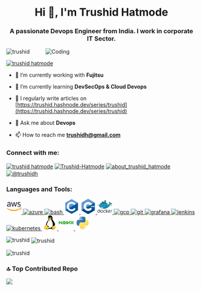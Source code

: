 <h1 align="center">Hi 👋, I'm Trushid Hatmode</h1>
<h3 align="center">A passionate Devops Engineer from India. I work in corporate IT Sector.</h3>
<img align="right" alt="Coding" width="400" src="https://www.globalsign.com/application/files/8716/8451/0374/Devsecops_GIF.gif">

<p align="left"> <img src="https://komarev.com/ghpvc/?username=trushid&label=Profile%20views&color=0e75b6&style=flat" alt="trushid" /> </p>

<p align="left"> <a href="https://twitter.com/trushid hatmode" target="blank"><img src="https://img.shields.io/twitter/follow/trushid hatmode?logo=twitter&style=for-the-badge" alt="trushid hatmode" /></a> </p>

- 🔭 I’m currently working with **Fujitsu**

- 🌱 I’m currently learning **DevSecOps & Cloud Devops**

- 📝 I regularly write articles on [https://trushid.hashnode.dev/series/trushid](https://trushid.hashnode.dev/series/trushid)

- 💬 Ask me about **Devops**

- 📫 How to reach me **trushidh@gmail.com**

<h3 align="left">Connect with me:</h3>
<p align="left">
<a href="https://twitter.com/trushid hatmode" target="blank"><img align="center" src="https://raw.githubusercontent.com/rahuldkjain/github-profile-readme-generator/master/src/images/icons/Social/twitter.svg" alt="trushid hatmode" height="30" width="40" /></a>
<a href="https://linkedin.com/in/Trushid-Hatmode" target="blank"><img align="center" src="https://raw.githubusercontent.com/rahuldkjain/github-profile-readme-generator/master/src/images/icons/Social/linked-in-alt.svg" alt="Trushid-Hatmode" height="30" width="40" /></a>
<a href="https://instagram.com/about_trushid_hatmode" target="blank"><img align="center" src="https://raw.githubusercontent.com/rahuldkjain/github-profile-readme-generator/master/src/images/icons/Social/instagram.svg" alt="about_trushid_hatmode" height="30" width="40" /></a>
<a href="https://hashnode.com/@trushidh" target="blank"><img align="center" src="https://raw.githubusercontent.com/rahuldkjain/github-profile-readme-generator/master/src/images/icons/Social/hashnode.svg" alt="@trushidh" height="30" width="40" /></a>
</p>

<h3 align="left">Languages and Tools:</h3>
<p align="left"> <a href="https://aws.amazon.com" target="_blank" rel="noreferrer"> <img src="https://raw.githubusercontent.com/devicons/devicon/master/icons/amazonwebservices/amazonwebservices-original-wordmark.svg" alt="aws" width="40" height="40"/> </a> <a href="https://azure.microsoft.com/en-in/" target="_blank" rel="noreferrer"> <img src="https://www.vectorlogo.zone/logos/microsoft_azure/microsoft_azure-icon.svg" alt="azure" width="40" height="40"/> </a> <a href="https://www.gnu.org/software/bash/" target="_blank" rel="noreferrer"> <img src="https://www.vectorlogo.zone/logos/gnu_bash/gnu_bash-icon.svg" alt="bash" width="40" height="40"/> </a> <a href="https://www.cprogramming.com/" target="_blank" rel="noreferrer"> <img src="https://raw.githubusercontent.com/devicons/devicon/master/icons/c/c-original.svg" alt="c" width="40" height="40"/> </a> <a href="https://www.w3schools.com/cpp/" target="_blank" rel="noreferrer"> <img src="https://raw.githubusercontent.com/devicons/devicon/master/icons/cplusplus/cplusplus-original.svg" alt="cplusplus" width="40" height="40"/> </a> <a href="https://www.docker.com/" target="_blank" rel="noreferrer"> <img src="https://raw.githubusercontent.com/devicons/devicon/master/icons/docker/docker-original-wordmark.svg" alt="docker" width="40" height="40"/> </a> <a href="https://cloud.google.com" target="_blank" rel="noreferrer"> <img src="https://www.vectorlogo.zone/logos/google_cloud/google_cloud-icon.svg" alt="gcp" width="40" height="40"/> </a> <a href="https://git-scm.com/" target="_blank" rel="noreferrer"> <img src="https://www.vectorlogo.zone/logos/git-scm/git-scm-icon.svg" alt="git" width="40" height="40"/> </a> <a href="https://grafana.com" target="_blank" rel="noreferrer"> <img src="https://www.vectorlogo.zone/logos/grafana/grafana-icon.svg" alt="grafana" width="40" height="40"/> </a> <a href="https://www.jenkins.io" target="_blank" rel="noreferrer"> <img src="https://www.vectorlogo.zone/logos/jenkins/jenkins-icon.svg" alt="jenkins" width="40" height="40"/> </a> <a href="https://kubernetes.io" target="_blank" rel="noreferrer"> <img src="https://www.vectorlogo.zone/logos/kubernetes/kubernetes-icon.svg" alt="kubernetes" width="40" height="40"/> </a> <a href="https://www.linux.org/" target="_blank" rel="noreferrer"> <img src="https://raw.githubusercontent.com/devicons/devicon/master/icons/linux/linux-original.svg" alt="linux" width="40" height="40"/> </a> <a href="https://www.nginx.com" target="_blank" rel="noreferrer"> <img src="https://raw.githubusercontent.com/devicons/devicon/master/icons/nginx/nginx-original.svg" alt="nginx" width="40" height="40"/> </a> <a href="https://www.python.org" target="_blank" rel="noreferrer"> <img src="https://raw.githubusercontent.com/devicons/devicon/master/icons/python/python-original.svg" alt="python" width="40" height="40"/> </a> </p>

<p><img align="left" src="https://github-readme-stats.vercel.app/api/top-langs?username=trushid&show_icons=true&locale=en&layout=compact" alt="trushid" /></p>

<p>&nbsp;<img align="center" src="https://github-readme-stats.vercel.app/api?username=trushid&show_icons=true&locale=en" alt="trushid" /></p>

<p><img align="center" src="https://github-readme-streak-stats.herokuapp.com/?user=trushid&" alt="trushid" /></p>

### 🔝 Top Contributed Repo
![](https://github-contributor-stats.vercel.app/api?username=Trushid&limit=5&theme=flat&combine_all_yearly_contributions=true)
